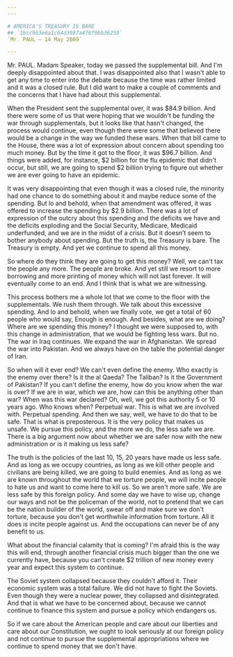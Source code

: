 ```yaml
---
---

# AMERICA'S TREASURY IS BARE
## `1bcc963e6a1c64d3987a476f9bb36259`
`Mr. PAUL — 14 May 2009`

---
```



Mr. PAUL. Madam Speaker, today we passed the supplemental bill. And 
I'm deeply disappointed about that. I was disappointed also that I 
wasn't able to get any time to enter into the debate because the time 
was rather limited and it was a closed rule. But I did want to make a 
couple of comments and the concerns that I have had about this 
supplemental.

When the President sent the supplemental over, it was $84.9 billion. 
And there were some of us that were hoping that we wouldn't be funding 
the war through supplementals, but it looks like that hasn't changed, 
the process would continue, even though there were some that believed 
there would be a change in the way we funded these wars. When that bill 
came to the House, there was a lot of expression about concern about 
spending too much money. But by the time it got to the floor, it was 
$96.7 billion. And things were added, for instance, $2 billion for the 
flu epidemic that didn't occur, but still, we are going to spend $2 
billion trying to figure out whether we are ever going to have an 
epidemic.

It was very disappointing that even though it was a closed rule, the 
minority had one chance to do something about it and maybe reduce some 
of the spending. But lo and behold, when that amendment was offered, it 
was offered to increase the spending by $2.9 billion. There was a lot 
of expression of the outcry about this spending and the deficits we 
have and the deficits exploding and the Social Security, Medicare, 
Medicaid underfunded, and we are in the midst of a crisis. But it 
doesn't seem to bother anybody about spending. But the truth is, the 
Treasury is bare. The Treasury is empty. And yet we continue to spend 
all this money.

So where do they think they are going to get this money? Well, we 
can't tax the people any more. The people are broke. And yet still we 
resort to more borrowing and more printing of money which will not last 
forever. It will eventually come to an end. And I think that is what we 
are witnessing.

This process bothers me a whole lot that we come to the floor with 
the supplementals. We rush them through. We talk about this excessive 
spending. And lo and behold, when we finally vote, we get a total of 60 
people who would say, Enough is enough. And besides, what are we doing? 
Where are we spending this money? I thought we were supposed to, with 
this change in administration, that we would be fighting less wars. But 
no. The war in Iraq continues. We expand the war in Afghanistan. We 
spread the war into Pakistan. And we always have on the table the 
potential danger of Iran.

So when will it ever end? We can't even define the enemy. Who exactly 
is the enemy over there? Is it the al Qaeda? The Taliban? Is it the 
Government of Pakistan? If you can't define the enemy, how do you know 
when the war is over? If we are in war, which we are, how can this be 
anything other than war? When was this war declared? Oh, well, we got 
this authority 5 or 10 years ago. Who knows when? Perpetual war. This 
is what we are involved with. Perpetual spending. And then we say, 
well, we have to do that to be safe. That is what is preposterous. It 
is the very policy that makes us unsafe. We pursue this policy, and the 
more we do, the less safe we are. There is a big argument now about 
whether we are safer now with the new administration or is it making us 
less safe?

The truth is the policies of the last 10, 15, 20 years have made us 
less safe. And as long as we occupy countries, as long as we kill other 
people and civilians are being killed, we are going to build enemies. 
And as long as we are known throughout the world that we torture 
people, we will incite people to hate us and want to come here to kill 
us. So we aren't more safe. We are less safe by this foreign policy. 
And some day we have to wise up, change our ways and not be the 
policeman of the world, not to pretend that we can be the nation 
builder of the world, swear off and make sure we don't torture, because 
you don't get worthwhile information from torture. All it does is 
incite people against us. And the occupations can never be of any 
benefit to us.

What about the financial calamity that is coming? I'm afraid this is 
the way this will end, through another financial crisis much bigger 
than the one we currently have, because you can't create $2 trillion of 
new money every year and expect this system to continue.

The Soviet system collapsed because they couldn't afford it. Their 
economic system was a total failure. We did not have to fight the 
Soviets. Even though they were a nuclear power, they collapsed and 
disintegrated. And that is what we have to be concerned about, because 
we cannot continue to finance this system and pursue a policy which 
endangers us.

So if we care about the American people and care about our liberties 
and care about our Constitution, we ought to look seriously at our 
foreign policy and not continue to pursue the supplemental 
appropriations where we continue to spend money that we don't have.
